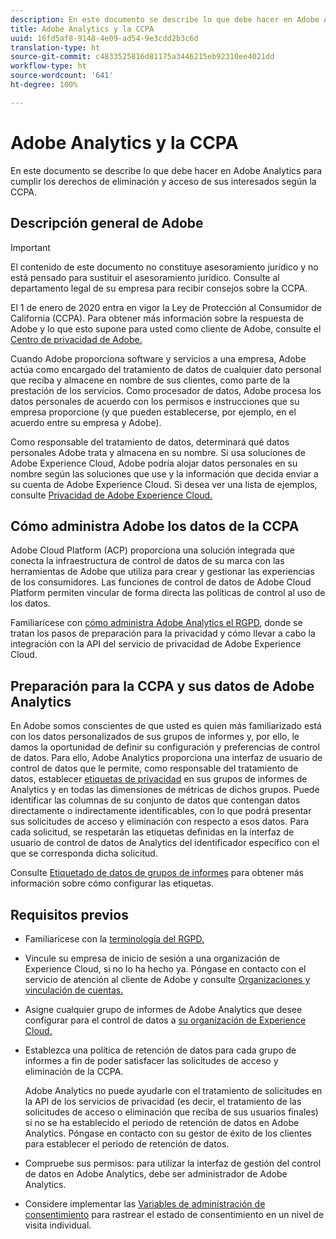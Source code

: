```yaml
---
description: En este documento se describe lo que debe hacer en Adobe Analytics para cumplir los derechos de eliminación y acceso de sus interesados según la CCPA.
title: Adobe Analytics y la CCPA
uuid: 16fd5af8-9148-4e09-ad54-9e3cdd2b3c6d
translation-type: ht
source-git-commit: c4833525816d81175a3446215eb92310ee4021dd
workflow-type: ht
source-wordcount: '641'
ht-degree: 100%

---
```



# Adobe Analytics y la CCPA

En este documento se describe lo que debe hacer en Adobe Analytics para cumplir los derechos de eliminación y acceso de sus interesados según la CCPA.

## Descripción general de Adobe

>[!IMPORTANT]
>
>El contenido de este documento no constituye asesoramiento jurídico y no está pensado para sustituir el asesoramiento jurídico. Consulte al departamento legal de su empresa para recibir consejos sobre la CCPA.

El 1 de enero de 2020 entra en vigor la Ley de Protección al Consumidor de California (CCPA). Para obtener más información sobre la respuesta de Adobe y lo que esto supone para usted como cliente de Adobe, consulte el [Centro de privacidad de Adobe.](https://www.adobe.com/es/privacy.html)

Cuando Adobe proporciona software y servicios a una empresa, Adobe actúa como encargado del tratamiento de datos de cualquier dato personal que reciba y almacene en nombre de sus clientes, como parte de la prestación de los servicios. Como procesador de datos, Adobe procesa los datos personales de acuerdo con los permisos e instrucciones que su empresa proporcione (y que pueden establecerse, por ejemplo, en el acuerdo entre su empresa y Adobe).

Como responsable del tratamiento de datos, determinará qué datos personales Adobe trata y almacena en su nombre. Si usa soluciones de Adobe Experience Cloud, Adobe podría alojar datos personales en su nombre según las soluciones que use y la información que decida enviar a su cuenta de Adobe Experience Cloud. Si desea ver una lista de ejemplos, consulte [Privacidad de Adobe Experience Cloud.](https://www.adobe.com/es/privacy/experience-cloud.html#collect)

## Cómo administra Adobe los datos de la CCPA

Adobe Cloud Platform (ACP) proporciona una solución integrada que conecta la infraestructura de control de datos de su marca con las herramientas de Adobe que utiliza para crear y gestionar las experiencias de los consumidores. Las funciones de control de datos de Adobe Cloud Platform permiten vincular de forma directa las políticas de control al uso de los datos.

Familiarícese con [cómo administra Adobe Analytics el RGPD](https://www.adobe.com/data-analytics-cloud/analytics/general-data-protection-regulation.html), donde se tratan los pasos de preparación para la privacidad y cómo llevar a cabo la integración con la API del servicio de privacidad de Adobe Experience Cloud.

## Preparación para la CCPA y sus datos de Adobe Analytics

En Adobe somos conscientes de que usted es quien más familiarizado está con los datos personalizados de sus grupos de informes y, por ello, le damos la oportunidad de definir su configuración y preferencias de control de datos.
Para ello, Adobe Analytics proporciona una interfaz de usuario de control de datos que le permite, como responsable del tratamiento de datos, establecer [etiquetas de privacidad](/help/admin/c-data-governance/gdpr-labels.md#data-governance-labels) en sus grupos de informes de Analytics y en todas las dimensiones de métricas de dichos grupos. Puede identificar las columnas de su conjunto de datos que contengan datos directamente o indirectamente identificables, con lo que podrá presentar sus solicitudes de acceso y eliminación con respecto a esos datos. Para cada solicitud, se respetarán las etiquetas definidas en la interfaz de usuario de control de datos de Analytics del identificador específico con el que se corresponda dicha solicitud.

Consulte [Etiquetado de datos de grupos de informes](/help//admin/c-data-governance/gdpr-setup-reportsuite.md) para obtener más información sobre cómo configurar las etiquetas.

## Requisitos previos

* Familiarícese con la [terminología del RGPD.](/help/admin/c-data-governance/gdpr-terminology.md)
* Vincule su empresa de inicio de sesión a una organización de Experience Cloud, si no lo ha hecho ya. Póngase en contacto con el servicio de atención al cliente de Adobe y consulte [Organizaciones y vinculación de cuentas.](https://docs.adobe.com/content/help/es-ES/core-services/interface/manage-users-and-products/organizations.html)
* Asigne cualquier grupo de informes de Adobe Analytics que desee configurar para el control de datos a [su organización de Experience Cloud.](https://docs.adobe.com/content/help/es-ES/core-services/interface/about-core-services/report-suite-mapping.html)
* Establezca una política de retención de datos para cada grupo de informes a fin de poder satisfacer las solicitudes de acceso y eliminación de la CCPA.

   Adobe Analytics no puede ayudarle con el tratamiento de solicitudes en la API de los servicios de privacidad (es decir, el tratamiento de las solicitudes de acceso o eliminación que reciba de sus usuarios finales) si no se ha establecido el periodo de retención de datos en Adobe Analytics. Póngase en contacto con su gestor de éxito de los clientes para establecer el periodo de retención de datos.

* Compruebe sus permisos: para utilizar la interfaz de gestión del control de datos en Adobe Analytics, debe ser administrador de Adobe Analytics.
* Considere implementar las [Variables de administración de consentimiento](/help/admin/c-data-governance/consent-variables.md) para rastrear el estado de consentimiento en un nivel de visita individual.
